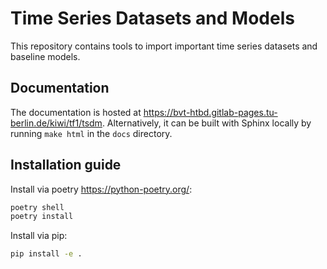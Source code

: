 # Time Series Datasets and Models

This repository contains tools to import important time series datasets and baseline models.

## Documentation

The documentation is hosted at <https://bvt-htbd.gitlab-pages.tu-berlin.de/kiwi/tf1/tsdm>. Alternatively, it can be built with Sphinx locally by running `make html` in the `docs` directory.

## Installation guide

Install via poetry <https://python-poetry.org/>:

```bash
poetry shell
poetry install
```

Install via pip:

```bash
pip install -e .
```
